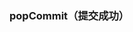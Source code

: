 ### popCommit（提交成功）

<div class="demo-model">
    <iframe :src="$themeConfig.url+'/views/demo/pages/popCommit'" style="border:none;width:280px;height:100%"></iframe>
</div>

#### 例子代码

```html
<template>
    <div class="pop-commit">
        <p-mui-pop-commit :data="data">
            <!-- 插槽 -->
            <div slot="des">
                <div class="des-box">
                    <p>提交成功!</p>
                    <u-button type="primary" @click="handleClick" size="medium"
                        >确定</u-button
                    >
                </div>
            </div>
        </p-mui-pop-commit>
    </div>
</template>

<script>
export default {
    name: 'popCommit',
    data() {
        return {
            data: {
                isShow: true
            }
        };
    },
    created() {},
    methods: {
        handleClick() {
            this.data.isShow = false;
        }
    }
};
</script>

<style lang="less" scoped>
.pop-commit {
    .des-box {
        display: flex;
        flex-direction: column;
        justify-content: center;
        align-items: center;
        p {
            font-size: 32rpx;
            color: #333;
            font-weight: 700;
            margin-bottom: 20rpx;
        }
    }
}
</style>
```

### props 参数
| 参数名 | 简介 | 类型   |
| ------ | ---- | ------ |
| data   | 数据 | Object |

#### data

| 参数名 | 简介         | 类型    | 备注      |
| ------ | ------------ | ------- | --------- |
| srcImg | 传递图片路径 | Any     |           |
| isShow | 弹框是否显示 | Boolean | 默认false |
